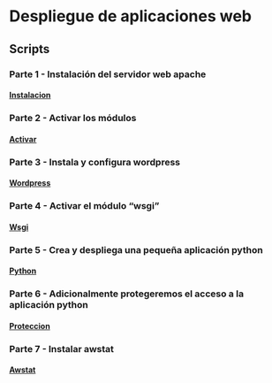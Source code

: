 # Despliegue de aplicaciones web
## Scripts
### Parte 1 - Instalación del servidor web apache
#### [Instalacion](https://github.com/Braeek/ProyectoDespliegue/blob/main/Proyecto/InstalacionApache.md)

### Parte 2 - Activar los módulos
#### [Activar](https://github.com/Braeek/ProyectoDespliegue/blob/main/Proyecto/ActivarModulos.md)

### Parte 3 - Instala y configura wordpress
#### [Wordpress](https://github.com/Braeek/ProyectoDespliegue/blob/main/Proyecto/InstalarWordpress.md)

### Parte 4 - Activar el módulo “wsgi”
#### [Wsgi](https://github.com/Braeek/ProyectoDespliegue/blob/main/Proyecto/pythonWsgi.md)

### Parte 5 - Crea y despliega una pequeña aplicación python
#### [Python](https://github.com/Braeek/ProyectoDespliegue/blob/main/Proyecto/pythonWsgi.md)

### Parte 6 - Adicionalmente protegeremos el acceso a la aplicación python
#### [Proteccion](https://github.com/Braeek/ProyectoDespliegue/blob/main/Proyecto/protegerAcceso.md)

### Parte 7 - Instalar awstat
#### [Awstat](https://github.com/Braeek/ProyectoDespliegue/blob/main/Proyecto/instalarAwstat.md)
